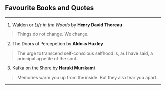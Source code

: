 ## Favourite Books and Quotes
___
   1. Walden or *Life in the Woods* by **Henry David Thoreau**
   
   > Things do not change. We change.
   
   2. The Doors of Percepetion by **Aldous Huxley**
   
   > The urge to transcend self-conscious selfhood is, as I have said, a principal appetite of the soul.
   
   3. Kafka on the Shore by **Haruki Murakami**
   
   > Memories warm you up from the inside. But they also tear you apart.
   
   ____
